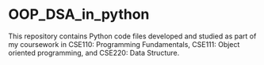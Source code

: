 # OOP_DSA_in_python
This repository contains Python code files developed and studied as part of my coursework in CSE110: Programming Fundamentals, CSE111: Object oriented programming, and CSE220: Data Structure.
